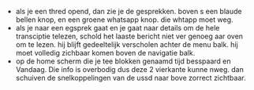 - als je een thred opend, dan zie je de gesprekken. boven s een blaude bellen knop, en een groene whatsapp knop. die whtapp moet weg. 
- als je naar een egsprek gaat en je gaat naar details om de hele transciptie telezen, schold het laaste bericht niet ver genoeg aar oven om te lezen. hij blijft gedeeltelijk verscholen achter de menu balk. hij moet volledig zichbaar komen boven de navigatie balk.
- op de home scherm die je tee blokken genaamd tijd besspaard en Vandaag. Die info is overbodig dus deze 2 vierkante kunne nweg. dan schuiven de snelkoppelingen van de ussd naar bove zorrect zichtbaar.